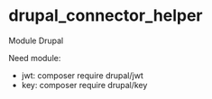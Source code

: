 # drupal_connector_helper

Module Drupal

Need module: 
- jwt: composer require drupal/jwt
- key: composer require drupal/key
